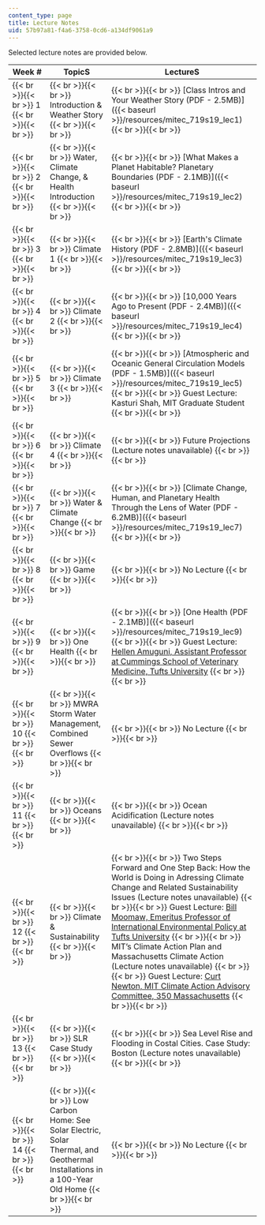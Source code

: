```yaml
---
content_type: page
title: Lecture Notes
uid: 57b97a81-f4a6-3758-0cd6-a134df9061a9
---
```


Selected lecture notes are provided below.

| Week # | TopicS | LectureS |
| --- | --- | --- |
|  {{< br >}}{{< br >}} 1 {{< br >}}{{< br >}}  |  {{< br >}}{{< br >}} Introduction & Weather Story {{< br >}}{{< br >}}  |  {{< br >}}{{< br >}} [Class Intros and Your Weather Story (PDF - 2.5MB)]({{< baseurl >}}/resources/mitec_719s19_lec1) {{< br >}}{{< br >}}  |
|  {{< br >}}{{< br >}} 2 {{< br >}}{{< br >}}  |  {{< br >}}{{< br >}} Water, Climate Change, & Health Introduction {{< br >}}{{< br >}}  |  {{< br >}}{{< br >}} [What Makes a Planet Habitable? Planetary Boundaries (PDF - 2.1MB)]({{< baseurl >}}/resources/mitec_719s19_lec2) {{< br >}}{{< br >}}  |
|  {{< br >}}{{< br >}} 3 {{< br >}}{{< br >}}  |  {{< br >}}{{< br >}} Climate 1 {{< br >}}{{< br >}}  |  {{< br >}}{{< br >}} [Earth's Climate History (PDF - 2.8MB)]({{< baseurl >}}/resources/mitec_719s19_lec3) {{< br >}}{{< br >}}  |
|  {{< br >}}{{< br >}} 4 {{< br >}}{{< br >}}  |  {{< br >}}{{< br >}} Climate 2 {{< br >}}{{< br >}}  |  {{< br >}}{{< br >}} [10,000 Years Ago to Present (PDF - 2.4MB)]({{< baseurl >}}/resources/mitec_719s19_lec4) {{< br >}}{{< br >}}  |
|  {{< br >}}{{< br >}} 5 {{< br >}}{{< br >}}  |  {{< br >}}{{< br >}} Climate 3 {{< br >}}{{< br >}}  |  {{< br >}}{{< br >}} [Atmospheric and Oceanic General Circulation Models (PDF - 1.5MB)]({{< baseurl >}}/resources/mitec_719s19_lec5) {{< br >}}{{< br >}} Guest Lecture: Kasturi Shah, MIT Graduate Student {{< br >}}{{< br >}}  |
|  {{< br >}}{{< br >}} 6 {{< br >}}{{< br >}}  |  {{< br >}}{{< br >}} Climate 4 {{< br >}}{{< br >}}  |  {{< br >}}{{< br >}} Future Projections (Lecture notes unavailable) {{< br >}}{{< br >}}  |
|  {{< br >}}{{< br >}} 7 {{< br >}}{{< br >}}  |  {{< br >}}{{< br >}} Water & Climate Change {{< br >}}{{< br >}}  |  {{< br >}}{{< br >}} [Climate Change, Human, and Planetary Health Through the Lens of Water (PDF - 6.2MB)]({{< baseurl >}}/resources/mitec_719s19_lec7) {{< br >}}{{< br >}}  |
|  {{< br >}}{{< br >}} 8 {{< br >}}{{< br >}}  |  {{< br >}}{{< br >}} Game {{< br >}}{{< br >}}  |  {{< br >}}{{< br >}} No Lecture {{< br >}}{{< br >}}  |
|  {{< br >}}{{< br >}} 9 {{< br >}}{{< br >}}  |  {{< br >}}{{< br >}} One Health {{< br >}}{{< br >}}  |  {{< br >}}{{< br >}} [One Health (PDF - 2.1MB)]({{< baseurl >}}/resources/mitec_719s19_lec9) {{< br >}}{{< br >}} Guest Lecture: [Hellen Amuguni, Assistant Professor at Cummings School of Veterinary Medicine, Tufts University](http://vetprofiles.tufts.edu/faculty/janetrix-hellen-amuguni) {{< br >}}{{< br >}}  |
|  {{< br >}}{{< br >}} 10 {{< br >}}{{< br >}}  |  {{< br >}}{{< br >}} MWRA Storm Water Management, Combined Sewer Overflows {{< br >}}{{< br >}}  |  {{< br >}}{{< br >}} No Lecture {{< br >}}{{< br >}}  |
|  {{< br >}}{{< br >}} 11 {{< br >}}{{< br >}}  |  {{< br >}}{{< br >}} Oceans {{< br >}}{{< br >}}  |  {{< br >}}{{< br >}} Ocean Acidification (Lecture notes unavailable) {{< br >}}{{< br >}}  |
|  {{< br >}}{{< br >}} 12 {{< br >}}{{< br >}}  |  {{< br >}}{{< br >}} Climate & Sustainability {{< br >}}{{< br >}}  |  {{< br >}}{{< br >}} Two Steps Forward and One Step Back: How the World is Doing in Adressing Climate Change and Related Sustainability Issues (Lecture notes unavailable) {{< br >}}{{< br >}} Guest Lecture: [Bill Moomaw, Emeritus Professor of International Environmental Policy at Tufts University](https://fletcher.tufts.edu/people/william-moomaw) {{< br >}}{{< br >}} MIT’s Climate Action Plan and Massachusetts Climate Action (Lecture notes unavailable) {{< br >}}{{< br >}} Guest Lecture: [Curt Newton, MIT Climate Action Advisory Committee, 350 Massachusetts](https://climate.mit.edu/users/curt-newton) {{< br >}}{{< br >}}  |
|  {{< br >}}{{< br >}} 13 {{< br >}}{{< br >}}  |  {{< br >}}{{< br >}} SLR Case Study {{< br >}}{{< br >}}  |  {{< br >}}{{< br >}} Sea Level Rise and Flooding in Costal Cities. Case Study: Boston (Lecture notes unavailable) {{< br >}}{{< br >}}  |
|  {{< br >}}{{< br >}} 14 {{< br >}}{{< br >}}  |  {{< br >}}{{< br >}} Low Carbon Home: See Solar Electric, Solar Thermal, and Geothermal Installations in a 100-Year Old Home {{< br >}}{{< br >}}  |  {{< br >}}{{< br >}} No Lecture {{< br >}}{{< br >}}